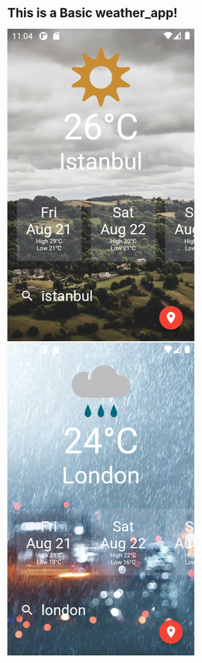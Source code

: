 # This is a Basic weather_app!

<img src="weatherr/ss/Screenshot_1597910641.png" width="425"/> <img src="weatherr/ss/Screenshot_1597910710.png" width="425"/> 
